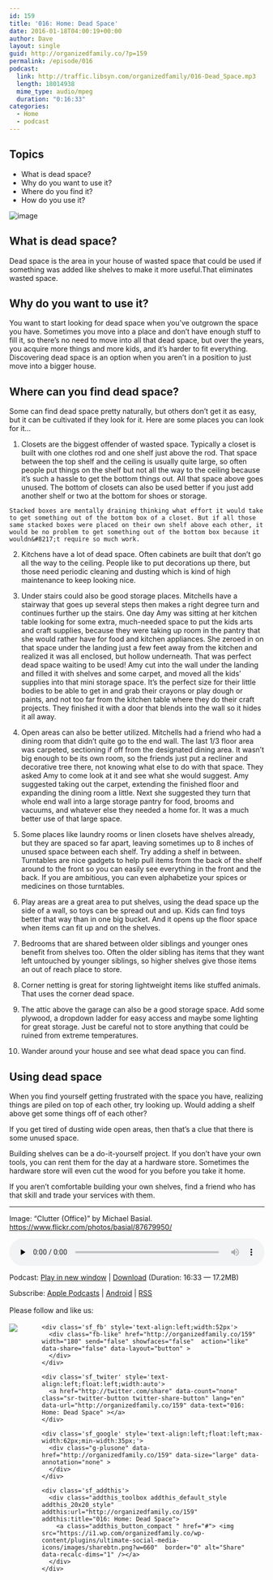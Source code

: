 ```yaml
---
id: 159
title: '016: Home: Dead Space'
date: 2016-01-18T04:00:19+00:00
author: Dave
layout: single
guid: http://organizedfamily.co/?p=159
permalink: /episode/016
podcast:
  link: http://traffic.libsyn.com/organizedfamily/016-Dead_Space.mp3
  length: 18014938
  mime_type: audio/mpeg
  duration: "0:16:33"
categories:
  - Home
  - podcast
---
```

## Topics

  * What is dead space?
  * Why do you want to use it?
  * Where do you find it?
  * How do you use it?

<img src="https://i1.wp.com/organizedfamily.co/wp-content/uploads/2016/01/cluttered_office.jpg?w=660" alt="image" data-recalc-dims="1" /> 

## What is dead space?

Dead space is the area in your house of wasted space that could be used if something was added like shelves to make it more useful.That eliminates wasted space.

## Why do you want to use it?

You want to start looking for dead space when you&#8217;ve outgrown the space you have. Sometimes you move into a place and don&#8217;t have enough stuff to fill it, so there&#8217;s no need to move into all that dead space, but over the years, you acquire more things and more kids, and it&#8217;s harder to fit everything. Discovering dead space is an option when you aren&#8217;t in a position to just move into a bigger house.

## Where can you find dead space?

Some can find dead space pretty naturally, but others don&#8217;t get it as easy, but it can be cultivated if they look for it. Here are some places you can look for it&#8230;

  1. Closets are the biggest offender of wasted space. Typically a closet is built with one clothes rod and one shelf just above the rod. That space between the top shelf and the ceiling is usually quite large, so often people put things on the shelf but not all the way to the ceiling because it&#8217;s such a hassle to get the bottom things out. All that space above goes unused. The bottom of closets can also be used better if you just add another shelf or two at the bottom for shoes or storage.
    
    Stacked boxes are mentally draining thinking what effort it would take to get something out of the bottom box of a closet. But if all those same stacked boxes were placed on their own shelf above each other, it would be no problem to get something out of the bottom box because it wouldn&#8217;t require so much work.

  2. Kitchens have a lot of dead space. Often cabinets are built that don&#8217;t go all the way to the ceiling. People like to put decorations up there, but those need periodic cleaning and dusting which is kind of high maintenance to keep looking nice.

  3. Under stairs could also be good storage places. Mitchells have a stairway that goes up several steps then makes a right degree turn and continues further up the stairs. One day Amy was sitting at her kitchen table looking for some extra, much-needed space to put the kids arts and craft supplies, because they were taking up room in the pantry that she would rather have for food and kitchen appliances. She zeroed in on that space under the landing just a few feet away from the kitchen and realized it was all enclosed, but hollow underneath. That was perfect dead space waiting to be used! Amy cut into the wall under the landing and filled it with shelves and some carpet, and moved all the kids&#8217; supplies into that mini storage space. It&#8217;s the perfect size for their little bodies to be able to get in and grab their crayons or play dough or paints, and not too far from the kitchen table where they do their craft projects. They finished it with a door that blends into the wall so it hides it all away.

  4. Open areas can also be better utilized. Mitchells had a friend who had a dining room that didn&#8217;t quite go to the end wall. The last 1/3 floor area was carpeted, sectioning if off from the designated dining area. It wasn&#8217;t big enough to be its own room, so the friends just put a recliner and decorative tree there, not knowing what else to do with that space. They asked Amy to come look at it and see what she would suggest. Amy suggested taking out the carpet, extending the finished floor and expanding the dining room a little. Next she suggested they turn that whole end wall into a large storage pantry for food, brooms and vacuums, and whatever else they needed a home for. It was a much better use of that large space.

  5. Some places like laundry rooms or linen closets have shelves already, but they are spaced so far apart, leaving sometimes up to 8 inches of unused space between each shelf. Try adding a shelf in between. Turntables are nice gadgets to help pull items from the back of the shelf around to the front so you can easily see everything in the front and the back. If you are ambitious, you can even alphabetize your spices or medicines on those turntables.

  6. Play areas are a great area to put shelves, using the dead space up the side of a wall, so toys can be spread out and up. Kids can find toys better that way than in one big bucket. And it opens up the floor space when items can fit up and on the shelves.

  7. Bedrooms that are shared between older siblings and younger ones benefit from shelves too. Often the older sibling has items that they want left untouched by younger siblings, so higher shelves give those items an out of reach place to store.
  8. Corner netting is great for storing lightweight items like stuffed animals. That uses the corner dead space.
  9. The attic above the garage can also be a good storage space. Add some plywood, a dropdown ladder for easy access and maybe some lighting for great storage. Just be careful not to store anything that could be ruined from extreme temperatures.
 1.  Wander around your house and see what dead space you can find.

## Using dead space

When you find yourself getting frustrated with the space you have, realizing things are piled on top of each other, try looking up. Would adding a shelf above get some things off of each other?

If you get tired of dusting wide open areas, then that&#8217;s a clue that there is some unused space.

Building shelves can be a do-it-yourself project. If you don&#8217;t have your own tools, you can rent them for the day at a hardware store. Sometimes the hardware store will even cut the wood for you before you take it home.

If you aren&#8217;t comfortable building your own shelves, find a friend who has that skill and trade your services with them.

* * *

Image: &#8220;Clutter (Office)&#8221; by Michael Basial. https://www.flickr.com/photos/basial/87679950/

<div class="powerpress_player" id="powerpress_player_5338">
  <audio class="wp-audio-shortcode" id="audio-159-18" preload="none" style="width: 100%;" controls="controls"><source type="audio/mpeg" src="http://traffic.libsyn.com/organizedfamily/016-Dead_Space.mp3?_=18" /><a href="http://traffic.libsyn.com/organizedfamily/016-Dead_Space.mp3">http://traffic.libsyn.com/organizedfamily/016-Dead_Space.mp3</a></audio>
</div>

<p class="powerpress_links powerpress_links_mp3">
  Podcast: <a href="http://traffic.libsyn.com/organizedfamily/016-Dead_Space.mp3" class="powerpress_link_pinw" target="_blank" title="Play in new window" onclick="return powerpress_pinw('http://organizedfamily.co/?powerpress_pinw=159-podcast');" rel="nofollow">Play in new window</a> | <a href="http://traffic.libsyn.com/organizedfamily/016-Dead_Space.mp3" class="powerpress_link_d" title="Download" rel="nofollow" download="016-Dead_Space.mp3">Download</a> (Duration: 16:33 &#8212; 17.2MB)
</p>

<p class="powerpress_links powerpress_subscribe_links">
  Subscribe: <a href="https://itunes.apple.com/us/podcast/organized-family/id1047979605?mt=2&ls=1#episodeGuid=http%3A%2F%2Forganizedfamily.co%2F%3Fp%3D159" class="powerpress_link_subscribe powerpress_link_subscribe_itunes" title="Subscribe on Apple Podcasts" rel="nofollow">Apple Podcasts</a> | <a href="http://subscribeonandroid.com/organizedfamily.co/feed/podcast" class="powerpress_link_subscribe powerpress_link_subscribe_android" title="Subscribe on Android" rel="nofollow">Android</a> | <a href="http://organizedfamily.co/feed/podcast" class="powerpress_link_subscribe powerpress_link_subscribe_rss" title="Subscribe via RSS" rel="nofollow">RSS</a>
</p>

<div class='sfsi_Sicons' style='width: 100%; display: inline-block; vertical-align: middle; text-align:left'>
  <div style='margin:0px 8px 0px 0px; line-height: 24px'>
    <span>Please follow and like us:</span>
  </div>
  
  <div class='sfsi_socialwpr'>
    <div class='sf_subscrbe' style='text-align:left;float:left;width:64px'>
      <a href="http://www.specificfeeds.com/widget/emailsubscribe/MTc5ODgx/OA==/" target="_blank"><img src="https://i2.wp.com/organizedfamily.co/wp-content/plugins/ultimate-social-media-icons/images/follow_subscribe.png?w=660" data-recalc-dims="1" /></a>
    </div>
    
    <div class='sf_fb' style='text-align:left;width:52px'>
      <div class="fb-like" href="http://organizedfamily.co/159" width="180" send="false" showfaces="false"  action="like" data-share="false" data-layout="button" >
      </div>
    </div>
    
    <div class='sf_twiter' style='text-align:left;float:left;width:auto'>
      <a href="http://twitter.com/share" data-count="none" class="sr-twitter-button twitter-share-button" lang="en" data-url="http://organizedfamily.co/159" data-text="016: Home: Dead Space" ></a>
    </div>
    
    <div class='sf_google' style='text-align:left;float:left;max-width:62px;min-width:35px;'>
      <div class="g-plusone" data-href="http://organizedfamily.co/159" data-size="large" data-annotation="none" >
      </div>
    </div>
    
    <div class='sf_addthis'>
      <div class="addthis_toolbox addthis_default_style addthis_20x20_style" addthis:url="http://organizedfamily.co/159" addthis:title="016: Home: Dead Space">
        <a class="addthis_button_compact " href="#"> <img src="https://i1.wp.com/organizedfamily.co/wp-content/plugins/ultimate-social-media-icons/images/sharebtn.png?w=660"  border="0" alt="Share" data-recalc-dims="1" /></a>
      </div>
    </div>
  </div>
</div>